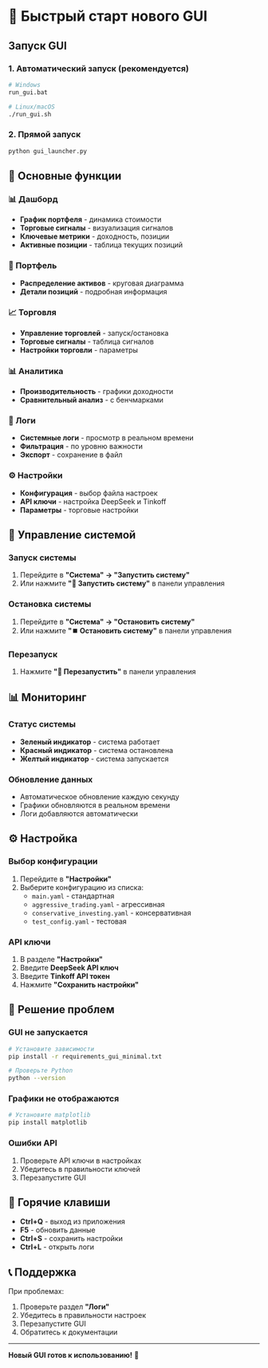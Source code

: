 # 🚀 Быстрый старт нового GUI

## Запуск GUI

### 1. Автоматический запуск (рекомендуется)
```bash
# Windows
run_gui.bat

# Linux/macOS  
./run_gui.sh
```

### 2. Прямой запуск
```bash
python gui_launcher.py
```

## 🎯 Основные функции

### 📊 Дашборд
- **График портфеля** - динамика стоимости
- **Торговые сигналы** - визуализация сигналов
- **Ключевые метрики** - доходность, позиции
- **Активные позиции** - таблица текущих позиций

### 💼 Портфель
- **Распределение активов** - круговая диаграмма
- **Детали позиций** - подробная информация

### 📈 Торговля
- **Управление торговлей** - запуск/остановка
- **Торговые сигналы** - таблица сигналов
- **Настройки торговли** - параметры

### 📊 Аналитика
- **Производительность** - графики доходности
- **Сравнительный анализ** - с бенчмарками

### 📝 Логи
- **Системные логи** - просмотр в реальном времени
- **Фильтрация** - по уровню важности
- **Экспорт** - сохранение в файл

### ⚙️ Настройки
- **Конфигурация** - выбор файла настроек
- **API ключи** - настройка DeepSeek и Tinkoff
- **Параметры** - торговые настройки

## 🔧 Управление системой

### Запуск системы
1. Перейдите в **"Система" → "Запустить систему"**
2. Или нажмите **"🚀 Запустить систему"** в панели управления

### Остановка системы
1. Перейдите в **"Система" → "Остановить систему"**
2. Или нажмите **"⏹️ Остановить систему"** в панели управления

### Перезапуск
1. Нажмите **"🔄 Перезапустить"** в панели управления

## 📊 Мониторинг

### Статус системы
- **Зеленый индикатор** - система работает
- **Красный индикатор** - система остановлена
- **Желтый индикатор** - система запускается

### Обновление данных
- Автоматическое обновление каждую секунду
- Графики обновляются в реальном времени
- Логи добавляются автоматически

## ⚙️ Настройка

### Выбор конфигурации
1. Перейдите в **"Настройки"**
2. Выберите конфигурацию из списка:
   - `main.yaml` - стандартная
   - `aggressive_trading.yaml` - агрессивная
   - `conservative_investing.yaml` - консервативная
   - `test_config.yaml` - тестовая

### API ключи
1. В разделе **"Настройки"**
2. Введите **DeepSeek API ключ**
3. Введите **Tinkoff API токен**
4. Нажмите **"Сохранить настройки"**

## 🚨 Решение проблем

### GUI не запускается
```bash
# Установите зависимости
pip install -r requirements_gui_minimal.txt

# Проверьте Python
python --version
```

### Графики не отображаются
```bash
# Установите matplotlib
pip install matplotlib
```

### Ошибки API
1. Проверьте API ключи в настройках
2. Убедитесь в правильности ключей
3. Перезапустите GUI

## 📱 Горячие клавиши

- **Ctrl+Q** - выход из приложения
- **F5** - обновить данные
- **Ctrl+S** - сохранить настройки
- **Ctrl+L** - открыть логи

## 📞 Поддержка

При проблемах:
1. Проверьте раздел **"Логи"**
2. Убедитесь в правильности настроек
3. Перезапустите GUI
4. Обратитесь к документации

---

**Новый GUI готов к использованию!** 🎉
